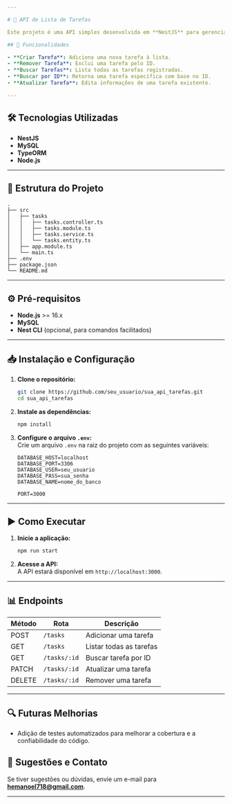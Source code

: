 ```yaml
---

# 📝 API de Lista de Tarefas

Este projeto é uma API simples desenvolvida em **NestJS** para gerenciar tarefas. O objetivo principal é aprimorar conceitos e práticas utilizando essa biblioteca, conhecida por sua excelente documentação e facilidade de uso.

## 🚀 Funcionalidades

- **Criar Tarefa**: Adiciona uma nova tarefa à lista.  
- **Remover Tarefa**: Exclui uma tarefa pelo ID.  
- **Buscar Tarefas**: Lista todas as tarefas registradas.  
- **Buscar por ID**: Retorna uma tarefa específica com base no ID.  
- **Atualizar Tarefa**: Edita informações de uma tarefa existente.

---
```


## 🛠️ Tecnologias Utilizadas

- **NestJS**  
- **MySQL**  
- **TypeORM**  
- **Node.js**  

---

## 📂 Estrutura do Projeto

```plaintext
.
├── src
│   ├── tasks
│   │   ├── tasks.controller.ts
│   │   ├── tasks.module.ts
│   │   ├── tasks.service.ts
│   │   └── tasks.entity.ts
│   ├── app.module.ts
│   └── main.ts
├── .env
├── package.json
└── README.md
```

---

## ⚙️ Pré-requisitos

- **Node.js** >= 16.x  
- **MySQL**  
- **Nest CLI** (opcional, para comandos facilitados)

---

## 📥 Instalação e Configuração

1. **Clone o repositório:**

   ```bash
   git clone https://github.com/seu_usuario/sua_api_tarefas.git
   cd sua_api_tarefas
   ```

2. **Instale as dependências:**

   ```bash
   npm install
   ```

3. **Configure o arquivo `.env`:**  
   Crie um arquivo `.env` na raiz do projeto com as seguintes variáveis:

   ```plaintext
   DATABASE_HOST=localhost
   DATABASE_PORT=3306
   DATABASE_USER=seu_usuario
   DATABASE_PASS=sua_senha
   DATABASE_NAME=nome_do_banco

   PORT=3000
   ```
---

## ▶️ Como Executar

1. **Inicie a aplicação:**

   ```bash
   npm run start
   ```

2. **Acesse a API:**  
   A API estará disponível em `http://localhost:3000`.

---

## 📊 Endpoints

| Método | Rota              | Descrição              |
|--------|-------------------|------------------------|
| POST   | `/tasks`          | Adicionar uma tarefa   |
| GET    | `/tasks`          | Listar todas as tarefas|
| GET    | `/tasks/:id`      | Buscar tarefa por ID   |
| PATCH  | `/tasks/:id`      | Atualizar uma tarefa   |
| DELETE | `/tasks/:id`      | Remover uma tarefa     |

---

## 🔍 Futuras Melhorias

- Adição de testes automatizados para melhorar a cobertura e a confiabilidade do código.

## 📩 Sugestões e Contato

Se tiver sugestões ou dúvidas, envie um e-mail para **hemanoel718@gmail.com**.

---
